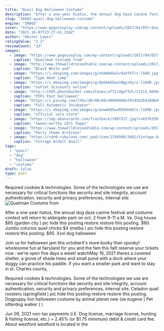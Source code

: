 ```yaml
---
title: "Quail Dog Halloween Costume"
description: "After a one-year hiatus, the annual dog daze canine festival and costume contest will return to aldergate park on oct. 2 from 9-11 a.M. Va"
slug: "26602-quail-dog-halloween-costume"
engine: "IMAGE"
cover: "https://www.gogocosplay.com/wp-content/uploads/2017/04/DIY-Quailman-Costume-Guide-608x748.png"
date: "2021-10-07T23:27:41.156Z"
author: "Hester Lewis"
ratingValue: "2.2"
reviewCount: "33"
images:
  - image: "https://www.gogocosplay.com/wp-content/uploads/2017/04/DIY-Quailman-Costume-Guide-608x748.png"
    caption: "Quailman Costume from"
  - image: "http://www.thewelldressedtable.com/wp-content/uploads/2017/10/DSC_1630-768x422.jpg"
    caption: "Black White and"
  - image: "https://i.ebayimg.com/images/g/aVAAAOSwlv9aXfkT/s-l500.jpg"
    caption: "Type Heat Lamp"
  - image: "https://i.ebayimg.com/images/g/OpEAAOSwe1Ngys9y/s-l1600.jpg"
    caption: "outlet discounts online"
  - image: "http://i995.photobucket.com/albums/af72/dgeffel/37213_865045634709_25827928_46174062_4540045_n.jpg"
    caption: "PIPs Past Halloween"
  - image: "https://i.pinimg.com/736x/d0/90/60/d0906008ef9245b2642808490c1c76f2.jpg"
    caption: "Full Automatic Incubator"
  - image: "https://i.ebayimg.com/images/g/wvwAAOSwsR5hDn9d/s-l1600.jpg"
    caption: "official sale store"
  - image: "https://img.deanscards.com/frontback/3997227.jpg?v=637635874662566778"
    caption: "Swoon-worthy 1971 Topps"
  - image: "https://www.thewelldressedtable.com/wp-content/uploads/2017/10/DSC_1623-665x443.jpg"
    caption: "Party theme Archives"
  - image: "https://cdn0.rubylane.com/_pod/item/1356998/3482/Vintage-Ardalt-Quail-Birds-Animal-Ceramic-full-3o-2048-63-e.jpg"
    caption: "Vintage Ardalt Quail"
tags:
  - "quail"
  - "dog"
  - "halloween"
  - "costume"
draft: false
type: post
---
```


Required cookies & technologies. Some of the technologies we use are necessary for critical functions like security and site integrity, account authentication, security and privacy preferences, internal site
![Quailman Costume from](https://www.gogocosplay.com/wp-content/uploads/2017/04/DIY-Quailman-Costume-Guide-608x748.png "Quailman Costume from")

After a one-year hiatus, the annual dog daze canine festival and costume contest will return to aldergate park on oct. 2 from 9-11 a.M. Va. Dog house $65 (garden city ) pic hide this posting restore restore this posting. $60.  Jumbo coturnix quail chicks $4 (melba ) pic hide this posting restore restore this posting. $95. Xxxl dog halloween
<!--inArticleAds-->

<!--galleryOne-->

Join us for halloween jam this octoberit's more kooky than spooky! wholesome fun at fairyland for you and the fam this fall! reserve your tickets now : we're open five days a week! watchMay 19, 2021 theres a covered shelter, a grove of shade trees and small pond with a dock where your doggy can practice his paddle. If you want a smaller park and want to stay in st. Charles county,
<!--inArticleAds-->

<!--galleryTwo-->

Required cookies & technologies. Some of the technologies we use are necessary for critical functions like security and site integrity, account authentication, security and privacy preferences, internal site. Celadon quail roosters (springfield ) pic hide this posting restore restore this posting.  Dogpuppy lion halloween costume by animal planet new (se eugene ) Pet sitterdog walker ( )
<!--galleryThree-->

Jun 09, 2021 non-tax payments (i.E. Dog license, marriage license, hunting & fishing license, etc.) = 2.45% (or $1.75 minimum) debit & credit card fee. About westford westford is located in the